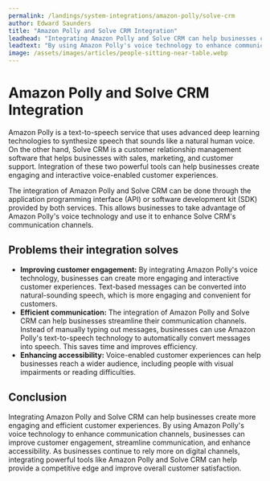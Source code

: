 ```yaml
---
permalink: /landings/system-integrations/amazon-polly/solve-crm
author: Edward Saunders
title: "Amazon Polly and Solve CRM Integration"
leadhead: "Integrating Amazon Polly and Solve CRM can help businesses create more engaging and efficient customer experiences"
leadtext: "By using Amazon Polly's voice technology to enhance communication channels, businesses can improve customer engagement, streamline communication, and enhance accessibility. As businesses continue to rely more on digital channels, integrating powerful tools like Amazon Polly and Solve CRM can help provide a competitive edge and improve overall customer satisfaction."
image: /assets/images/articles/people-sitting-near-table.webp
---
```

<div class="arttext">	<h1>Amazon Polly and Solve CRM Integration</h1>
	<p>Amazon Polly is a text-to-speech service that uses advanced deep learning technologies to synthesize speech that sounds like a natural human voice. On the other hand, Solve CRM is a customer relationship management software that helps businesses with sales, marketing, and customer support. Integration of these two powerful tools can help businesses create engaging and interactive voice-enabled customer experiences.</p>
	<p>The integration of Amazon Polly and Solve CRM can be done through the application programming interface (API) or software development kit (SDK) provided by both services. This allows businesses to take advantage of Amazon Polly's voice technology and use it to enhance Solve CRM's communication channels.</p>
	<h2>Problems their integration solves</h2>
	<ul>
		<li><strong>Improving customer engagement:</strong> By integrating Amazon Polly's voice technology, businesses can create more engaging and interactive customer experiences. Text-based messages can be converted into natural-sounding speech, which is more engaging and convenient for customers.</li>
		<li><strong>Efficient communication:</strong> The integration of Amazon Polly and Solve CRM can help businesses streamline their communication channels. Instead of manually typing out messages, businesses can use Amazon Polly's text-to-speech technology to automatically convert messages into speech. This saves time and improves efficiency.</li>
		<li><strong>Enhancing accessibility:</strong> Voice-enabled customer experiences can help businesses reach a wider audience, including people with visual impairments or reading difficulties.</li>
	</ul>
	<h2>Conclusion</h2>
	<p>Integrating Amazon Polly and Solve CRM can help businesses create more engaging and efficient customer experiences. By using Amazon Polly's voice technology to enhance communication channels, businesses can improve customer engagement, streamline communication, and enhance accessibility. As businesses continue to rely more on digital channels, integrating powerful tools like Amazon Polly and Solve CRM can help provide a competitive edge and improve overall customer satisfaction.</p>
</div>